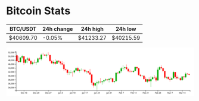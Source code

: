 # Bitcoin Stats

BTC/USDT|24h change|24h high|24h low|
|---|---|---|---|
|$40609.70|-0.05%|$41233.27|$40215.59|

<img src="./chart.svg">
